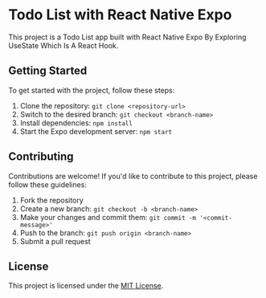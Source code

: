 # Todo List with React Native Expo

This project is a Todo List app built with React Native Expo By Exploring UseState Which Is A React Hook.

## Getting Started

To get started with the project, follow these steps:

1. Clone the repository: `git clone <repository-url>`
2. Switch to the desired branch: `git checkout <branch-name>`
3. Install dependencies: `npm install`
4. Start the Expo development server: `npm start`

## Contributing

Contributions are welcome! If you'd like to contribute to this project, please follow these guidelines:

1. Fork the repository
2. Create a new branch: `git checkout -b <branch-name>`
3. Make your changes and commit them: `git commit -m '<commit-message>'`
4. Push to the branch: `git push origin <branch-name>`
5. Submit a pull request

## License

This project is licensed under the [MIT License](LICENSE).
